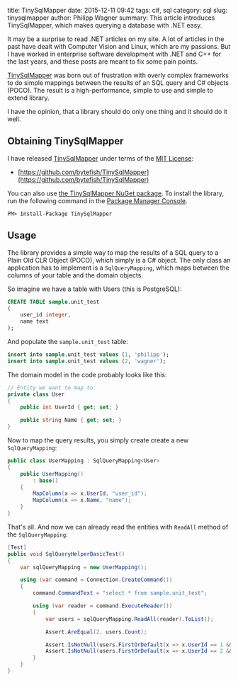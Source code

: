 ﻿title: TinySqlMapper
date: 2015-12-11 09:42
tags: c#, sql
category: sql
slug: tinysqlmapper
author: Philipp Wagner
summary: This article introduces TinySqlMapper, which makes querying a database with .NET easy.

[PostgreSQL]: http://www.postgresql.org
[MIT License]: https://opensource.org/licenses/MIT
[TinySqlMapper]: https://github.com/bytefish/TinySqlMapper
[the TinySqlMapper NuGet package]: https://www.nuget.org/packages/TinySqlMapper

It may be a surprise to read .NET articles on my site. A lot of articles in the past have 
dealt with Computer Vision and Linux, which are my passions. But I have worked in enterprise software 
development with .NET and C++ for the last years, and these posts are meant to fix some pain points.

[TinySqlMapper] was born out of frustration with overly complex frameworks to do simple mappings 
between the results of an SQL query and C# objects (POCO). The result is a high-performance, simple 
to use and simple to extend library.

I have the opinion, that a library should do only one thing and it should do it well.

## Obtaining TinySqlMapper ##

I have released [TinySqlMapper] under terms of the [MIT License]:

* [https://github.com/bytefish/TinySqlMapper](https://github.com/bytefish/TinySqlMapper)

You can also use [the TinySqlMapper NuGet package]. To install the library, run the following 
command in the [Package Manager Console](http://docs.nuget.org/consume/package-manager-console).

```
PM> Install-Package TinySqlMapper
```

## Usage ##

The library provides a simple way to map the results of a SQL query to a Plain Old CLR Object (POCO), 
which simply is a C# object. The only class an application has to implement is a ``SqlQueryMapping``, 
which maps between the columns of your table and the domain objects.

So imagine we have a table with Users (this is PostgreSQL):

```sql
CREATE TABLE sample.unit_test
(
    user_id integer,
    name text
);
```

And populate the ``sample.unit_test`` table:

```sql
insert into sample.unit_test values (1, 'philipp');
insert into sample.unit_test values (2, 'wagner');
```

The domain model in the code probably looks like this:

```csharp
// Entity we want to map to:
private class User
{
    public int UserId { get; set; }

    public string Name { get; set; }
}
```

Now to map the query results, you simply create create a new ``SqlQueryMapping``:

```csharp
public class UserMapping : SqlQueryMapping<User>
{
    public UserMapping()
        : base()
    {
        MapColumn(x => x.UserId, "user_id");
        MapColumn(x => x.Name, "name");
    }
}
```

That's all. And now we can already read the entities with ``ReadAll`` method of the ``SqlQueryMapping``:

```csharp
[Test]
public void SqlQueryHelperBasicTest()
{
    var sqlQueryMapping = new UserMapping();

    using (var command = Connection.CreateCommand())
    {
        command.CommandText = "select * from sample.unit_test";

        using (var reader = command.ExecuteReader())
        {
            var users = sqlQueryMapping.ReadAll(reader).ToList();

            Assert.AreEqual(2, users.Count);

            Assert.IsNotNull(users.FirstOrDefault(x => x.UserId == 1 && x.Name == "philipp"));
            Assert.IsNotNull(users.FirstOrDefault(x => x.UserId == 2 && x.Name == "wagner"));
        }
    }
}
```
